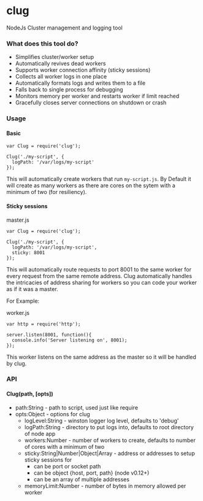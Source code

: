# clug
NodeJs Cluster management and logging tool

### What does this tool do?

* Simplifies cluster/worker setup
* Automatically revives dead workers
* Supports worker connection affinity (sticky sessions)
* Collects all worker logs in one place
* Automatically formats logs and writes them to a file
* Falls back to single process for debugging
* Monitors memory per worker and restarts worker if limit reached
* Gracefully closes server connections on shutdown or crash

### Usage

#### Basic

```
var Clug = require('clug');

Clug('./my-script', {
  logPath: '/var/logs/my-script'
});
```

This will automatically create workers that run ```my-script.js```. By Default it will create as many workers as there are cores on the sytem with a minimum of two (for resiliency).

#### Sticky sessions

master.js
```
var Clug = require('clug');

Clug('./my-script', {
  logPath: '/var/logs/my-script',
  sticky: 8001
});
```

This will automatically route requests to port 8001 to the same worker for every request from the same remote address. Clug automatically handles the intricacies of address sharing for workers so you can code your worker as if it was a master.

For Example:

worker.js
```
var http = require('http');

server.listen(8001, function(){
  console.info('Server listening on', 8001);
});
```

This worker listens on the same address as the master so it will be handled by clug.

### API

#### Clug(path, [opts])
* path:String - path to script, used just like require
* opts:Object - options for clug
  * logLevel:String - winston logger log level, defaults to 'debug'
  * logPath:String - directory to put logs into, defaults to root directory of node app
  * workers:Number - number of workers to create, defaults to number of cores with a minimum of two
  * sticky:String|Number|Object|Array - address or addresses to setup sticky sessions for
    * can be port or socket path
    * can be object {host, port, path} (node v0.12+)
    * can be an array of multiple addresses
  * memoryLimit:Number - number of bytes in memory allowed per worker
